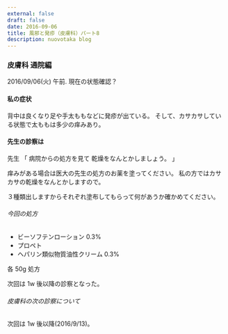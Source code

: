 ```yaml
---
external: false
draft: false
date: 2016-09-06
title: 風邪と発疹（皮膚科）パート8
description: nuovotaka blog
---
```


### 皮膚科 通院編

2016/09/06(火) 午前.
現在の状態確認？

#### 私の症状

背中は良くなり足や手太ももなどに発疹が出ている。
そして、カサカサしている状態で太ももは多少の痒みあり。

#### 先生の診察は

先生
「
病院からの処方を見て
乾燥をなんとかしましょう。
」

痒みがある場合は医大の先生の処方のお薬を塗ってください。
私の方ではカサカサの乾燥をなんとかしますので。

３種類出しますからそれぞれ塗布してもらって何があうか確かめてください。

###### 今回の処方

- ビーソフテンローション 0.3%
- プロペト
- ヘパリン類似物質油性クリーム 0.3%

各 50g 処方

次回は 1w 後以降の診察となった。

###### 皮膚科の次の診察について

次回は 1w 後以降(2016/9/13)。
